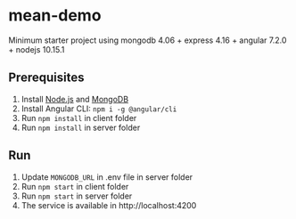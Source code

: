# mean-demo

Minimum starter project using
mongodb 4.06 + express 4.16 + angular 7.2.0 + nodejs 10.15.1

## Prerequisites

1. Install [Node.js](https://nodejs.org) and [MongoDB](https://www.mongodb.com)
2. Install Angular CLI: `npm i -g @angular/cli`
3. Run `npm install` in client folder
4. Run `npm install` in server folder

## Run

1. Update `MONGODB_URL` in .env file in server folder
2. Run `npm start` in client folder
3. Run `npm start` in server folder
4. The service is available in http://localhost:4200
